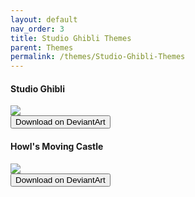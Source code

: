 ```yaml
---
layout: default
nav_order: 3
title: Studio Ghibli Themes
parent: Themes
permalink: /themes/Studio-Ghibli-Themes
---
```


<h4>Studio Ghibli</h4>
<img src="https://images-wixmp-ed30a86b8c4ca887773594c2.wixmp.com/i/836bd001-fc1e-41ac-8fce-917bee5d1f0e/dio7nnc-6098ba2b-d3be-416f-ad85-7edbbb248d87.png/v1/fill/w_1174,h_522,q_80,strp/studio_ghibli_theme_by_og_nimbi_dio7nnc-fullview.jpg" /><br />
<a href="https://www.deviantart.com/og-nimbi/art/Studio-Ghibli-Theme-1129059192" target="_blank">
  <button type="button" name="button" class="btn">Download on DeviantArt</button></a>

<h4>Howl's Moving Castle</h4>
<img src="https://images-wixmp-ed30a86b8c4ca887773594c2.wixmp.com/i/836bd001-fc1e-41ac-8fce-917bee5d1f0e/dio7w97-541f9b72-62e9-42f4-b6e9-9ad2b012ee58.png/v1/fill/w_1200,h_509,q_80,strp/howl_s_moving_castle_theme_by_og_nimbi_dio7w97-fullview.jpg" /><br />
<a href="https://www.deviantart.com/og-nimbi/art/Howl-s-Moving-Castle-Theme-1129070347" target="_blank">
  <button type="button" name="button" class="btn">Download on DeviantArt</button></a>
